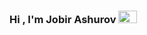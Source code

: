 ### Hi , I'm  Jobir  Ashurov <img src="https://media0.giphy.com/media/w1OBpBd7kJqHrJnJ13/giphy.gif?cid=ecf05e47zc0jyo7jlnf7tb2oif0sytwgf6iy1ez45tj6qkx4&rid=giphy.gif&ct=s" width="30" height="20" >
